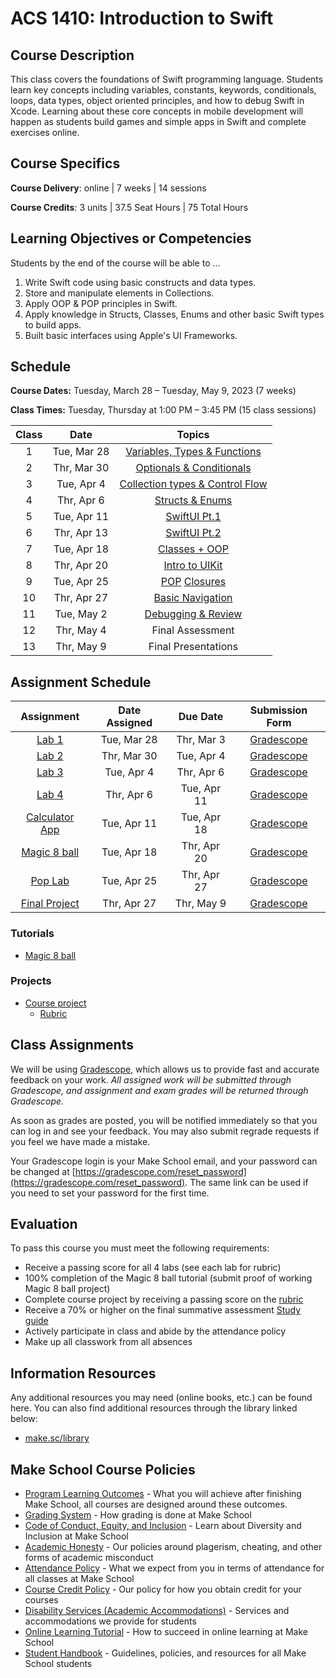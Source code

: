 # ACS 1410: Introduction to Swift

## Course Description

This class covers the foundations of Swift programming language. Students learn key concepts including variables, constants, keywords, conditionals, loops, data types, object oriented principles, and how to debug Swift in Xcode. Learning about these core concepts in mobile development will happen as students build games and simple apps in Swift and complete exercises online.

## Course Specifics

**Course Delivery**: online | 7 weeks | 14 sessions

**Course Credits**: 3 units | 37.5 Seat Hours | 75 Total Hours

## Learning Objectives or Competencies

Students by the end of the course will be able to ...

1. Write Swift code using basic constructs and data types.
1. Store and manipulate elements in Collections.
1. Apply OOP & POP principles in Swift.
1. Apply knowledge in Structs, Classes, Enums and other basic Swift types to build apps.
1. Built basic interfaces using Apple's UI Frameworks.

## Schedule

**Course Dates:** Tuesday, March 28 – Tuesday, May 9, 2023 (7 weeks)

**Class Times:** Tuesday, Thursday at 1:00 PM – 3:45 PM (15 class sessions)

| Class |          Date          |                 Topics                  |
|:-----:|:----------------------:|:---------------------------------------:|
|  1    | Tue, Mar 28 | [Variables, Types & Functions] |
|  2    | Thr, Mar 30 | [Optionals & Conditionals] |
|  3    | Tue, Apr  4 | [Collection types & Control Flow] |
|  4    | Thr, Apr  6 | [Structs & Enums] |
|  5    | Tue, Apr 11 | [SwiftUI Pt.1]    |
|  6    | Thr, Apr 13 | [SwiftUI Pt.2]    |
|  7    | Tue, Apr 18 | [Classes + OOP]   |
|  8    | Thr, Apr 20 | [Intro to UIKit]  |
|  9    | Tue, Apr 25 | [POP] [Closures]  |
| 10    | Thr, Apr 27 | [Basic Navigation] |
| 11    | Tue, May  2 | [Debugging & Review] |
| 12    | Thr, May  4 | Final Assessment |
| 13    | Thr, May  9 | Final Presentations |

[Variables, Types & Functions]: Lessons/01-Variables-Types-&-Functions/README.md
[Optionals & Conditionals]: Lessons/02-Optionals-&-Conditionals/README.md
[Collection types & Control Flow]: Lessons/03-Arrays-Loops-Dictionaries/README.md
[Classes, Structs & Enums]: Lessons/04-Classes-Structs-Enums/README.md
[Introduction to SpriteKit]: Lessons/05-Introduction-to-SpriteKit/README.md
[Building an iOS Game]: Lessons/06-Building-an-iOS-Game/README.md
[Building an iOS Game Pt.2]: Lessons/07-Building-an-iOS-Game-Part-2/README.md
[OOP]: Lessons/08-OOP/README.md
[Building an RPG Game]: Lessons/09-OOP-in-Games-Structs-&-Protocols/README.md
[More on OOP]: Lessons/10-Build-an-RPG-Game/README.md
[Intro to UIKit]: Lessons/11-Intro-to-UIKit/README.md
[Inspecting and Debugging Your Code]: Lessons/13-Inspecting-And-Debugging-Your-Code/README.md
[POP]: Lessons/09-POP/README.md
[Basic Navigation]: Lessons/12-Basic-Navigation/README.md
[Closures]: Lessons/13-Closures/README.md
[Debugging & Review]: Lessons/14-Debugging/README.md
[Structs & Enums]: Lessons/04-Structs-Enums/README.md
[SwiftUI Pt.1]: Lessons/05-SwiftUI1/README.md
[SwiftUI Pt.2]: Lessons/06-SwiftUI2/README.md
[Classes + OOP]: Lessons/08-OOP/README.md

## Assignment Schedule

|    Assignment    | Date Assigned |   Due Date   |  Submission Form  |
|:----------------:|:-------------:|:------------:|:-----------------:|
| [Lab 1]          | Tue, Mar 28   | Thr, Mar  3  | [Gradescope] |
| [Lab 2]          | Thr, Mar 30   | Tue, Apr  4  | [Gradescope] |
| [Lab 3]          | Tue, Apr  4   | Thr, Apr  6  | [Gradescope] |
| [Lab 4]          | Thr, Apr  6   | Tue, Apr 11  | [Gradescope] |
| [Calculator App] | Tue, Apr 11   | Tue, Apr 18  | [Gradescope] |
| [Magic 8 ball]   | Tue, Apr 18   | Thr, Apr 20  | [Gradescope] |
| [Pop Lab]        | Tue, Apr 25   | Thr, Apr 27  | [Gradescope] |
| [Final Project]  | Thr, Apr 27   | Thr, May  9  | [Gradescope] |

[GradeScope]: https://www.gradescope.com/courses/

[Lab 1]: https://github.com/Make-School-Labs/swift-lab1
[Lab 2]: https://github.com/Make-School-Labs/swift-lab-2
[Lab 3]: https://github.com/Make-School-Courses/MOB-1.1-Introduction-to-Swift/blob/master/Lessons/03-Arrays-Loops-Dictionaries/assignments/Lab3.md
[Lab 4]: https://github.com/Make-School-Labs/swift-lab4
[Calculator app]: Lessons/05-SwiftUI1/README.md
[Magic 8 ball]: https://github.com/Tech-at-DU/Magic-8Ball-Swift4
[Final Project]: Assignments/FinalProject.md

[POP Lab]: https://github.com/soggybag/swift-inheritance

<!--
| [Variables & Types](https://repl.it/classroom/invite/YcFKUQ4)    | Jan Tue 21 | Jan Fri 24 | Repl.it site & tracker |
| [Functions](https://repl.it/classroom/invite/ghUSdYG)            | Jan Tue 21 | Jan Fri 24 | Repl.it site & tracker |
| [Conditionals](https://repl.it/classroom/invite/YcGNSq7)         | Jan Thu 23 | Jan Mon 27 | Repl.it site & tracker |
| [Optionals](https://repl.it/classroom/invite/YhH356u)            | Jan Thu 23 | Jan Mon 27 | Repl.it site & tracker |
| [Loops](https://repl.it/classroom/invite/YcITQAd)                | Jan Tue 28 | Feb Thu 6 | Repl.it site & tracker |
| [Arrays](https://repl.it/classroom/invite/YcJWOag)               | Jan Tue 28 | Feb Thu 6| Repl.it site & tracker |
| [Dictionaries](https://repl.it/classroom/invite/0J90Ejp)         | Jan Tue 28 | Feb Thu 6| Repl.it site & tracker |
| Sushi Neko                                                       | Jan Thu 30 | Feb Tue 4 | Github link in tracker |
| Magic 8 ball                                                     | Feb Thu 6 |  Feb Fri 14 | Github link in tracker |
| [Structs](https://repl.it/classroom/invite/YcKZNKj)              |  |   | Repl.it site & tracker |
| [Enums](https://repl.it/classroom/invite/YcL2Lkm)                |  |   | Repl.it site & tracker |
| Pop the squares                                                  |  |   | Github link in tracker |
| [OOP](https://repl.it/classroom/invite/ZpclEej)                  |  |   | Repl.it site & tracker |
| Course project                                                   |  |   | Github link in tracker |
| [POP](https://repl.it/classroom/invite/0FruFZO)                  | day, Date | day, Date | Repl.it site & tracker |
-->

### Tutorials

- [Magic 8 ball](https://www.makeschool.com/academy/track/learn-how-to-build-apps--magic-8-ball)

### Projects

- [Course project](Assignments/FinalProject.md)
    - [Rubric](https://docs.google.com/document/d/1vEAeNCwbG9OHmLzYCuV2VzmG0aC2VQdDLoypzXdALj4/edit?usp=sharing)

## Class Assignments

We will be using [Gradescope](gradescope.com), which allows us to provide fast and accurate feedback on your work. *All assigned work will be submitted through Gradescope, and assignment and exam grades will be returned through Gradescope.*

As soon as grades are posted, you will be notified immediately so that you can log in and see your feedback. You may also submit regrade requests if you feel we have made a mistake.

Your Gradescope login is your Make School email, and your password can be changed at [https://gradescope.com/reset_password](https://gradescope.com/reset_password). The same link can be used if you need to set your password for the first time.

## Evaluation

To pass this course you must meet the following requirements:

- Receive a passing score for all 4 labs (see each lab for rubric)
- 100% completion of the Magic 8 ball tutorial (submit proof of working Magic 8 ball project)
- Complete course project by receiving a passing score on the [rubric](https://docs.google.com/document/d/1vEAeNCwbG9OHmLzYCuV2VzmG0aC2VQdDLoypzXdALj4/edit?usp=sharing)
- Receive a 70% or higher on the final summative assessment [Study guide](StudyGuide.md)
- Actively participate in class and abide by the attendance policy
- Make up all classwork from all absences

##  Information Resources

Any additional resources you may need (online books, etc.) can be found here. You can also find additional resources through the library linked below:

- [make.sc/library](http://make.sc/library)

## Make School Course Policies

- [Program Learning Outcomes](https://make.sc/program-learning-outcomes) - What you will achieve after finishing Make School, all courses are designed around these outcomes.
- [Grading System](https://make.sc/grading-system) - How grading is done at Make School
- [Code of Conduct, Equity, and Inclusion](https://make.sc/code-of-conduct) - Learn about Diversity and Inclusion at Make School
- [Academic Honesty](https://make.sc/academic-honesty-policy) - Our policies around plagerism, cheating, and other forms of academic misconduct
- [Attendance Policy](https://make.sc/attendance-policy) - What we expect from you in terms of attendance for all classes at Make School
- [Course Credit Policy](https://make.sc/course-credit-policy) - Our policy for how you obtain credit for your courses
- [Disability Services (Academic Accommodations)](https://make.sc/disability-services) - Services and accommodations we provide for students
- [Online Learning Tutorial](https://make.sc/online-learning-tutorial) - How to succeed in online learning at Make School
- [Student Handbook](https://make.sc/student-handbook) - Guidelines, policies, and resources for all Make School students
